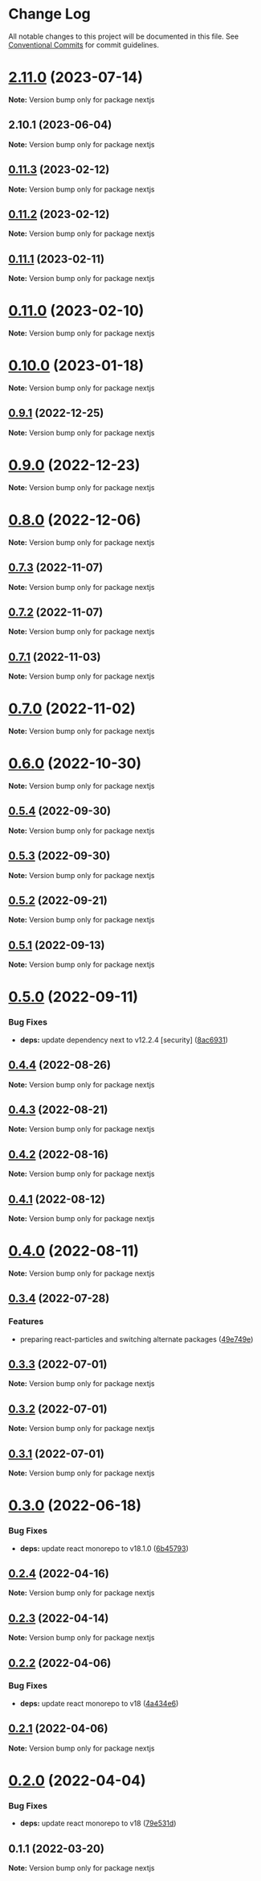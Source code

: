 # Change Log

All notable changes to this project will be documented in this file.
See [Conventional Commits](https://conventionalcommits.org) for commit guidelines.

# [2.11.0](https://github.com/tsparticles/react/compare/v2.10.1...v2.11.0) (2023-07-14)

**Note:** Version bump only for package nextjs





## 2.10.1 (2023-06-04)

**Note:** Version bump only for package nextjs





## [0.11.3](https://github.com/matteobruni/tsparticles/compare/nextjs@0.11.2...nextjs@0.11.3) (2023-02-12)

**Note:** Version bump only for package nextjs

## [0.11.2](https://github.com/matteobruni/tsparticles/compare/nextjs@0.11.1...nextjs@0.11.2) (2023-02-12)

**Note:** Version bump only for package nextjs

## [0.11.1](https://github.com/matteobruni/tsparticles/compare/nextjs@0.11.0...nextjs@0.11.1) (2023-02-11)

**Note:** Version bump only for package nextjs

# [0.11.0](https://github.com/matteobruni/tsparticles/compare/nextjs@0.10.0...nextjs@0.11.0) (2023-02-10)

**Note:** Version bump only for package nextjs

# [0.10.0](https://github.com/matteobruni/tsparticles/compare/nextjs@0.9.1...nextjs@0.10.0) (2023-01-18)

**Note:** Version bump only for package nextjs

## [0.9.1](https://github.com/matteobruni/tsparticles/compare/nextjs@0.9.0...nextjs@0.9.1) (2022-12-25)

**Note:** Version bump only for package nextjs

# [0.9.0](https://github.com/matteobruni/tsparticles/compare/nextjs@0.8.0...nextjs@0.9.0) (2022-12-23)

**Note:** Version bump only for package nextjs

# [0.8.0](https://github.com/matteobruni/tsparticles/compare/nextjs@0.7.3...nextjs@0.8.0) (2022-12-06)

**Note:** Version bump only for package nextjs

## [0.7.3](https://github.com/matteobruni/tsparticles/compare/nextjs@0.7.2...nextjs@0.7.3) (2022-11-07)

**Note:** Version bump only for package nextjs

## [0.7.2](https://github.com/matteobruni/tsparticles/compare/nextjs@0.7.1...nextjs@0.7.2) (2022-11-07)

**Note:** Version bump only for package nextjs

## [0.7.1](https://github.com/matteobruni/tsparticles/compare/nextjs@0.7.0...nextjs@0.7.1) (2022-11-03)

**Note:** Version bump only for package nextjs

# [0.7.0](https://github.com/matteobruni/tsparticles/compare/nextjs@0.6.0...nextjs@0.7.0) (2022-11-02)

**Note:** Version bump only for package nextjs

# [0.6.0](https://github.com/matteobruni/tsparticles/compare/nextjs@0.5.4...nextjs@0.6.0) (2022-10-30)

**Note:** Version bump only for package nextjs

## [0.5.4](https://github.com/matteobruni/tsparticles/compare/nextjs@0.5.3...nextjs@0.5.4) (2022-09-30)

**Note:** Version bump only for package nextjs

## [0.5.3](https://github.com/matteobruni/tsparticles/compare/nextjs@0.5.2...nextjs@0.5.3) (2022-09-30)

**Note:** Version bump only for package nextjs

## [0.5.2](https://github.com/matteobruni/tsparticles/compare/nextjs@0.5.1...nextjs@0.5.2) (2022-09-21)

**Note:** Version bump only for package nextjs

## [0.5.1](https://github.com/matteobruni/tsparticles/compare/nextjs@0.5.0...nextjs@0.5.1) (2022-09-13)

**Note:** Version bump only for package nextjs

# [0.5.0](https://github.com/matteobruni/tsparticles/compare/nextjs@0.4.4...nextjs@0.5.0) (2022-09-11)

### Bug Fixes

-   **deps:** update dependency next to v12.2.4 [security] ([8ac6931](https://github.com/matteobruni/tsparticles/commit/8ac6931121a264d986f96e0a59db517ccb404451))

## [0.4.4](https://github.com/matteobruni/tsparticles/compare/nextjs@0.4.2...nextjs@0.4.4) (2022-08-26)

**Note:** Version bump only for package nextjs

## [0.4.3](https://github.com/matteobruni/tsparticles/compare/nextjs@0.4.2...nextjs@0.4.3) (2022-08-21)

**Note:** Version bump only for package nextjs

## [0.4.2](https://github.com/matteobruni/tsparticles/compare/nextjs@0.4.1...nextjs@0.4.2) (2022-08-16)

**Note:** Version bump only for package nextjs

## [0.4.1](https://github.com/matteobruni/tsparticles/compare/nextjs@0.4.0...nextjs@0.4.1) (2022-08-12)

**Note:** Version bump only for package nextjs

# [0.4.0](https://github.com/matteobruni/tsparticles/compare/nextjs@0.3.4...nextjs@0.4.0) (2022-08-11)

**Note:** Version bump only for package nextjs

## [0.3.4](https://github.com/matteobruni/tsparticles/compare/nextjs@0.3.3...nextjs@0.3.4) (2022-07-28)

### Features

-   preparing react-particles and switching alternate packages ([49e749e](https://github.com/matteobruni/tsparticles/commit/49e749e90e076f0cb22eefe0f3399102f5b9fb35))

## [0.3.3](https://github.com/matteobruni/tsparticles/compare/nextjs@0.3.2...nextjs@0.3.3) (2022-07-01)

**Note:** Version bump only for package nextjs

## [0.3.2](https://github.com/matteobruni/tsparticles/compare/nextjs@0.3.1...nextjs@0.3.2) (2022-07-01)

**Note:** Version bump only for package nextjs

## [0.3.1](https://github.com/matteobruni/tsparticles/compare/nextjs@0.3.0...nextjs@0.3.1) (2022-07-01)

**Note:** Version bump only for package nextjs

# [0.3.0](https://github.com/matteobruni/tsparticles/compare/nextjs@0.2.4...nextjs@0.3.0) (2022-06-18)

### Bug Fixes

-   **deps:** update react monorepo to v18.1.0 ([6b45793](https://github.com/matteobruni/tsparticles/commit/6b457937c41d7681a2135dfcb6ff220e578f22bb))

## [0.2.4](https://github.com/matteobruni/tsparticles/compare/nextjs@0.2.3...nextjs@0.2.4) (2022-04-16)

**Note:** Version bump only for package nextjs

## [0.2.3](https://github.com/matteobruni/tsparticles/compare/nextjs@0.2.2...nextjs@0.2.3) (2022-04-14)

**Note:** Version bump only for package nextjs

## [0.2.2](https://github.com/matteobruni/tsparticles/compare/nextjs@0.2.1...nextjs@0.2.2) (2022-04-06)

### Bug Fixes

-   **deps:** update react monorepo to v18 ([4a434e6](https://github.com/matteobruni/tsparticles/commit/4a434e6217f7b65291da2a053af8f2ded70c879c))

## [0.2.1](https://github.com/matteobruni/tsparticles/compare/nextjs@0.2.0...nextjs@0.2.1) (2022-04-06)

**Note:** Version bump only for package nextjs

# [0.2.0](https://github.com/matteobruni/tsparticles/compare/nextjs@0.1.1...nextjs@0.2.0) (2022-04-04)

### Bug Fixes

-   **deps:** update react monorepo to v18 ([79e531d](https://github.com/matteobruni/tsparticles/commit/79e531dc77dd73c9493e30e9eb23f5620a860ea9))

## 0.1.1 (2022-03-20)

**Note:** Version bump only for package nextjs
